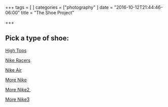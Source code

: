 +++
tags = [
]
categories = ["photography"
]
date = "2016-10-12T21:44:46-06:00"
title = "The Shoe Project"

+++

## Pick a type of shoe:

<a href="http://webcontent.asd20.org/media/1006/DUNK_HI_1024.psd">High Tops</a>

<a href="http://webcontent.asd20.org/media/1006/WAFFLE_RACER_B_1024.psd">Nike Racers</a>

<a href="http://webcontent.asd20.org/media/1006/Air_MAX_87_1024.psd">Nike Air</a>

<a href="http://webcontent.asd20.org/media/1006/AF1_TEMPLATE_1024_WEB.psd">More Nike</a>

<a href="http://webcontent.asd20.org/media/1006/AM_95_1024.psd">More Nike2 </a>

<a href="http://webcontent.asd20.org/media/1006/DUNK_LO_TEMPLATE_WEB_new.psd">More Nike3</a>